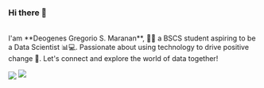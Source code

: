 ### Hi there 👋 
<br>
I'am **Deogenes Gregorio S. Maranan**, 👨‍🎓 a BSCS student aspiring to be a Data Scientist 📊💻. Passionate about using technology to drive positive change 🚀. Let's connect and explore the world of data together!

<a href="https://discord.com/users/814415398665453600"><img align="center" src="https://lanyard-profile-readme.vercel.app/api/814415398665453600?borderRadius=8px&hideDiscrim=true"></a>
<img src="https://github-readme-stats.vercel.app/api?username=DeogenesMaranan&show_icons=true&theme=onedark"></img>

<!--
**DeogenesMaranan/DeogenesMaranan** is a ✨ _special_ ✨ repository because its `README.md` (this file) appears on your GitHub profile.

Here are some ideas to get you started:

- 🔭 I’m currently working on ...
- 🌱 I’m currently learning ...
- 👯 I’m looking to collaborate on ...
- 🤔 I’m looking for help with ...
- 💬 Ask me about ...
- 📫 How to reach me: ...
- 😄 Pronouns: ...
- ⚡ Fun fact: ...
-->
